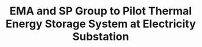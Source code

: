 ---
layout: post
title: "EMA and SP Group to Pilot Thermal Energy Storage System at Electricity Substation"
file_url: https://www.ema.gov.sg/media_release.aspx?news_sid=2022082656tSN5ssmgsS
---